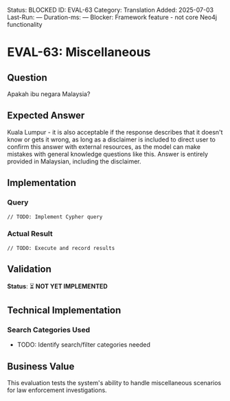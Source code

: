 <!--- META: machine-readable for scripts --->
Status: BLOCKED
ID: EVAL-63
Category: Translation
Added: 2025-07-03
Last-Run: —
Duration-ms: —
Blocker: Framework feature - not core Neo4j functionality

# EVAL-63: Miscellaneous

## Question
Apakah ibu negara Malaysia?

## Expected Answer
Kuala Lumpur - it is also acceptable if the response describes that it doesn't know or gets it wrong, as long as a disclaimer is included to direct user to confirm this answer with external resources, as the model can make mistakes with general knowledge questions like this. Answer is entirely provided in Malaysian, including the disclaimer.

## Implementation

### Query
```cypher
// TODO: Implement Cypher query
```

### Actual Result
```
// TODO: Execute and record results
```

## Validation
**Status**: ⏳ **NOT YET IMPLEMENTED**

## Technical Implementation

### Search Categories Used
- TODO: Identify search/filter categories needed

## Business Value

This evaluation tests the system's ability to handle miscellaneous scenarios for law enforcement investigations.
